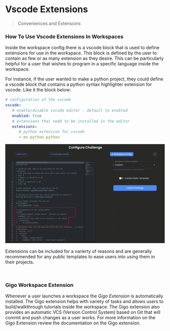 # Vscode Extensions
>Conveniences and Extensions


### **How To Use Vscode Extensions In Workspaces**

Inside the workspace config there is a vscode block that is used to define extensions for use in the workspace. This block is defined by the user to contain as few or as many extension as they desire. This can be particularly helpful for a user that wishes to program in a specific language inside the workspace.

For instance, if the user wanted to make a python project, they could define a vscode block that contains a python syntax highlighter extension for vscode. Like it the block below:
```yaml
# configuration of the vscode
vscode:
   # enable/disable vscode editor - default to enabled
   enabled: true
   # extensions that nedd to be installed in the editor
   extensions:
      # python extension for vscode
      - ms-python.python
```

![workspace_config_vscode_extension.png.svg](https://raw.githubusercontent.com/Gage-Technologies/gigo-documentation/master/workspace/vscode_extensions/workspace_config_vscode_extension.png.svg)

Extensions can be included for a varierty of reasons and are generally recommended for any public templates to ease users into using them in their projects.

</br>

### **Gigo Workspace Extension**

Whenever a user launches a workspace the *Gigo Extension* is automatically installed. The Gigo extension helps with variety of tasks and allows users to build/walkthrough tutorials inside the workspace. The Gigo extension also provides an automatic VCS (Version Control System) based on Git that will commit and push changes as a user works. For more information on the Gigo Extension review the documentation on the Gigo extension.


